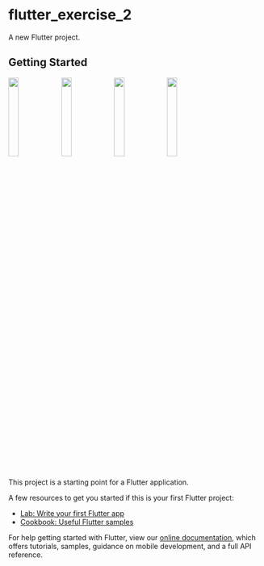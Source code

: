 # flutter_exercise_2

A new Flutter project.

## Getting Started

<img src="https://res.cloudinary.com/dycxesufw/image/upload/v1632264074/z0hjy21nba7z9tqepckm.jpg" width=20% height=20%>
<img src="https://res.cloudinary.com/dycxesufw/image/upload/v1632264072/rlfssrijaah6ndiiwgjj.jpg" width=20% height=20%>
<img src="https://res.cloudinary.com/dycxesufw/image/upload/v1632264069/gs1ppez22ppdqhoyp0c1.jpg" width=20% height=20%>
<img src="https://res.cloudinary.com/dycxesufw/image/upload/v1632264068/slayb18im3n6vwfhjlff.jpg" width=20% height=20%>

This project is a starting point for a Flutter application.

A few resources to get you started if this is your first Flutter project:

- [Lab: Write your first Flutter app](https://flutter.dev/docs/get-started/codelab)
- [Cookbook: Useful Flutter samples](https://flutter.dev/docs/cookbook)

For help getting started with Flutter, view our
[online documentation](https://flutter.dev/docs), which offers tutorials,
samples, guidance on mobile development, and a full API reference.
